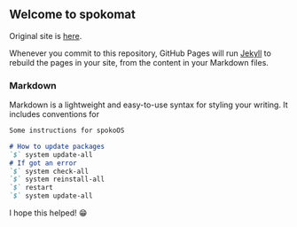 ## Welcome to spokomat

Original site is [here](https://spokomat.pl).

Whenever you commit to this repository, GitHub Pages will run [Jekyll](https://jekyllrb.com/) to rebuild the pages in your site, from the content in your Markdown files.

### Markdown

Markdown is a lightweight and easy-to-use syntax for styling your writing. It includes conventions for

```markdown
Some instructions for spokoOS

# How to update packages
`$` system update-all
# If got an error
`$` system check-all
`$` system reinstall-all
`$` restart
`$` system update-all
```
I hope this helped! 😁
